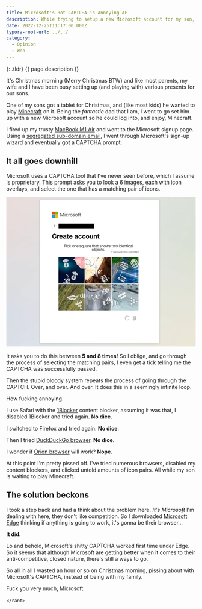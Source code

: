 ```yaml
---
title: Microsoft's Bot CAPTCHA is Annoying AF
description: While trying to setup a new Microsoft account for my son, I got stuck in a CAPTCHA loop. It's annoying AF. 
date: 2022-12-25T11:17:00.000Z
typora-root-url: ../../
category:
  - Opinion
  - Web
---
```


{: .tldr}
{{ page.description }}

It's Christmas morning (Merry Christmas BTW) and like most parents, my wife and I have been busy setting up (and playing with) various presents for our sons.

One of my sons got a tablet for Christmas, and (like most kids) he wanted to play [Minecraft](https://minecraft.net) on it. Being the *fantastic* dad that I am, I went to go set him up with a new Microsoft account so he could log into, and enjoy, Minecraft.

I fired up my trusty [MacBook M1 Air](/macbook-m1-4-month-update/) and went to the Microsoft signup page. Using a [segregated sub-domain email](/segregating-email-with-sub-domains/), I went through Microsoft's sign-up wizard and eventually got a CAPTCHA prompt.

## It all goes downhill

Microsoft uses a CAPTCHA tool that I've never seen before, which I assume is proprietary. This prompt asks you to look a 6 images, each with icon overlays, and select the one that has a matching pair of icons.

![Microsoft CAPTCH example](/assets/images/ms-captcha.webp)

It asks you to do this between **5 and 8 times!** So I oblige, and go through the process of selecting the matching pairs, I even get a tick telling me the CAPTCHA was successfully passed.

Then the stupid bloody system repeats the process of going through the CAPTCH. Over, and over. And over. It does this in a seemingly infinite loop.

How fucking annoying.

I use Safari with the [1Blocker](https://1blocker.com) content blocker, assuming it was that, I disabled 1Blocker and tried again. **No dice**.

I switched to Firefox and tried again. **No dice**.

Then I tried [DuckDuckGo browser](/is-duckduckgo-duckduckdone/). **No dice**.

I wonder if [Orion browser](https://browser.kagi.com) will work? **Nope**.

At this point I'm pretty pissed off. I've tried numerous browsers, disabled my content blockers, and clicked untold amounts of icon pairs. All while my son is waiting to play Minecraft.

## The solution beckons

I took a step back and had a think about the problem here. *It's Microsoft*  I'm dealing with here, they don't like competition. So I downloaded [Microsoft Edge](https://www.microsoft.com/edge) thinking if anything is going to work, it's gonna be their browser...

**It did.**

Lo and behold, Microsoft's shitty CAPTCHA worked first time under Edge. So it seems that although Microsoft are getting better when it comes to their anti-competitive, closed nature, there's still a ways to go.

So all in all I wasted an hour or so on Christmas morning, pissing about with Microsoft's CAPTCHA, instead of being with my family.

Fuck you very much, Microsoft.

`</rant>`